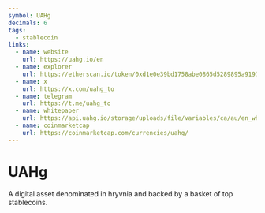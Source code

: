 ```yaml
---
symbol: UAHg
decimals: 6
tags:
  - stablecoin
links:
  - name: website
    url: https://uahg.io/en
  - name: explorer
    url: https://etherscan.io/token/0xd1e0e39bd1758abe0865d5289895a9197c6cd549
  - name: x
    url: https://x.com/uahg_to
  - name: telegram
    url: https://t.me/uahg_to
  - name: whitepaper
    url: https://api.uahg.io/storage/uploads/file/variables/ca/au/en_whitepaper.pdf
  - name: coinmarketcap
    url: https://coinmarketcap.com/currencies/uahg/
---
```


# UAHg

A digital asset denominated in hryvnia and backed by a basket of top stablecoins.
